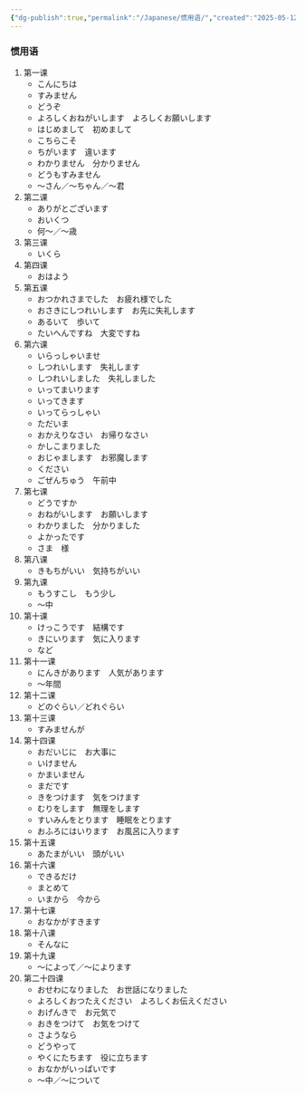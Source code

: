 ```yaml
---
{"dg-publish":true,"permalink":"/Japanese/惯用语/","created":"2025-05-12T21:46:31.533+08:00","updated":"2025-05-12T23:10:21.095+08:00"}
---
```


### 惯用语

1. 第一课
	- こんにちは
	- すみません
	- どうぞ
	- よろしくおねがいします　よろしくお願いします
	- はじめまして　初めまして
	- こちらこそ
	- ちがいます　違います
	- わかりません　分かりません
	- どうもすみません
	- ～さん／～ちゃん／～君
2. 第二课
	- ありがとございます
	- おいくつ
	- 何～／～歳
3. 第三课
	- いくら
4. 第四课
	- おはよう
5. 第五课
	- おつかれさまでした　お疲れ様でした
	- おさきにしつれいします　お先に失礼します
	- あるいて　歩いて
	- たいへんですね　大変ですね
6. 第六课
	- いらっしゃいませ
	- しつれいします　失礼します
	- しつれいしました　失礼しました
	- いってまいります
	- いってきます
	- いってらっしゃい
	- ただいま
	- おかえりなさい　お帰りなさい
	- かしこまりました
	- おじゃまします　お邪魔します
	- ください
	- ごぜんちゅう　午前中
7. 第七课
	- どうですか
	- おねがいします　お願いします
	- わかりました　分かりました
	- よかったです
	- さま　様
8. 第八课
	- きもちがいい　気持ちがいい
9. 第九课
	- もうすこし　もう少し
	- ～中
10. 第十课
	- けっこうです　結構です
    - きにいります　気に入ります
    - など
11. 第十一课
	- にんきがあります　人気があります
    - ～年間
12. 第十二课
	- どのぐらい／どれぐらい
13. 第十三课
	- すみませんが
14. 第十四课
	- おだいじに　お大事に
    - いけません
    - かまいません
    - まだです
    - きをつけます　気をつけます
    - むりをします　無理をします
    - すいみんをとります　睡眠をとります
    - おふろにはいります　お風呂に入ります
15. 第十五课
	- あたまがいい　頭がいい
16. 第十六课
	- できるだけ
    - まとめて
    - いまから　今から
17. 第十七课
	- おなかがすきます
18. 第十八课
	- そんなに
19. 第十九课
	- ～によって／～によります
20. 第二十四课
	- おせわになりました　お世話になりました
    - よろしくおつたえください　よろしくお伝えください
    - おげんきで　お元気で
    - おきをつけて　お気をつけて
    - さようなら
    - どうやって
    - やくにたちます　役に立ちます
    - おなかがいっぱいです
    - ～中／～について
